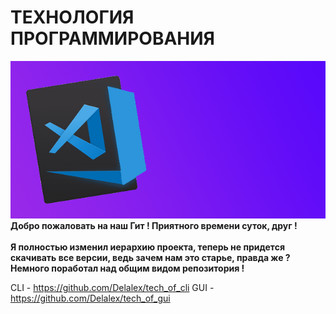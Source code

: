 # ТЕХНОЛОГИЯ ПРОГРАММИРОВАНИЯ
![](https://github.com/Delalex/tech_of_programming/blob/main/thumbnail.png)  
**Добро пожаловать на наш Гит ! Приятного времени суток, друг !** <br /> <br /> 
**Я полностью изменил иерархию  проекта, теперь не придется скачивать все версии, ведь зачем нам это старье, правда же ?**
**Немного поработал над общим видом репозитория !**

CLI - https://github.com/Delalex/tech_of_cli
GUI - https://github.com/Delalex/tech_of_gui
